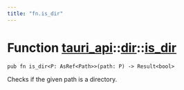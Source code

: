 ```yaml
---
title: "fn.is_dir"
---
```


# Function [tauri_api](/docs/api/rust/tauri_api/../index.html)::​[dir](/docs/api/rust/tauri_api/index.html)::​[is_dir](/docs/api/rust/tauri_api/)

    pub fn is_dir<P: AsRef<Path>>(path: P) -> Result<bool>

Checks if the given path is a directory.

